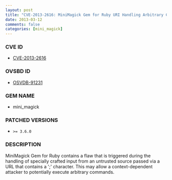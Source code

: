 ```yaml
---
layout: post
title: "CVE-2013-2616: MiniMagick Gem for Ruby URI Handling Arbitrary Command Injection"
date: 2013-03-12
comments: false
categories: [mini_magick]
---
```



### CVE ID

* [CVE-2013-2616](http://osvdb.org/show/osvdb/91231)



### OVSBD ID

* [OSVDB-91231](http://osvdb.org/show/osvdb/91231)


### GEM NAME

* mini_magick


### PATCHED VERSIONS


* `>= 3.6.0`


### DESCRIPTION

MiniMagick Gem for Ruby contains a flaw that is triggered during the handling of specially crafted input from an untrusted source passed via a URL that contains a ';' character. This may allow a context-dependent attacker to potentially execute arbitrary commands.
